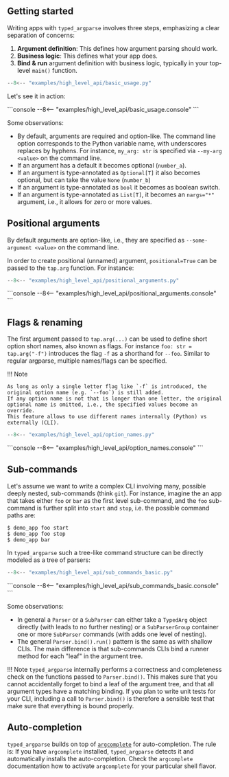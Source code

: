 ## Getting started

Writing apps with `typed_argparse` involves three steps, emphasizing a clear separation of concerns:

1. **Argument definition**: This defines how argument parsing should work.
2. **Business logic**: This defines what your app does.
3. **Bind & run** argument definition with business logic, typically in your top-level `main()` function.

```python title="basic_usage.py"
--8<-- "examples/high_level_api/basic_usage.py"
```

Let's see it in action:

<div class="termy">
```console
--8<-- "examples/high_level_api/basic_usage.console"
```
</div>

Some observations:

- By default, arguments are required and option-like.
  The command line option corresponds to the Python variable name, with underscores replaces by hyphens.
  For instance, `my_arg: str` is specified via `--my-arg <value>` on the command line.
- If an argument has a default it becomes optional (`number_a`).
- If an argument is type-annotated as `Optional[T]` it also becomes optional, but can take the value `None` (`number_b`)
- If an argument is type-annotated as `bool` it becomes as boolean switch.
- If an argument is type-annotated as `List[T]`, it becomes an `nargs="*"` argument, i.e., it allows for zero or more values.


## Positional arguments

By default arguments are option-like, i.e., they are specified as `--some-argument <value>` on the command line.

In order to create positional (unnamed) argument, `positional=True` can be passed to the `tap.arg` function.
For instance:

```python title="positional_arguments.py"
--8<-- "examples/high_level_api/positional_arguments.py"
```

<div class="termy">
```console
--8<-- "examples/high_level_api/positional_arguments.console"
```
</div>


## Flags & renaming

The first argument passed to `tap.arg(...)` can be used to define short option short names, also known as flags.
For instance `foo: str = tap.arg("-f")` introduces the flag `-f` as a shorthand for `--foo`.
Similar to regular argparse, multiple names/flags can be specified.

!!! Note

    As long as only a single letter flag like `-f` is introduced, the original option name (e.g. `--foo`) is still added.
    If any option name is not that is longer than one letter, the original optional name is omitted, i.e., the specified values become an override.
    This feature allows to use different names internally (Python) vs externally (CLI).

```python title="option_names.py"
--8<-- "examples/high_level_api/option_names.py"
```

<div class="termy">
```console
--8<-- "examples/high_level_api/option_names.console"
```
</div>


## Sub-commands

Let's assume we want to write a complex CLI involving many, possible deeply nested, sub-commands (think `git`).
For instance, imagine the an app that takes either `foo` or `bar` as the first level sub-command, and the `foo` sub-command is further split into `start` and `stop`, i.e. the possible command paths are:

```console
$ demo_app foo start
$ demo_app foo stop
$ demo_app bar
```

In `typed_argparse` such a tree-like command structure can be directly modeled as a tree of parsers:

```python title="sub_commands_basic.py"
--8<-- "examples/high_level_api/sub_commands_basic.py"
```

<div class="termy">
```console
--8<-- "examples/high_level_api/sub_commands_basic.console"
```
</div>

Some observations:

- In general a `Parser` or a `SubParser` can either take a `TypedArg` object directly (with leads to no further nesting)
  or a `SubParserGroup` container one or more `SubParser` commands (with adds one level of nesting).
- The general `Parser.bind().run()` pattern is the same as with shallow CLIs.
  The main difference is that sub-commands CLIs bind a runner method for each "leaf" in the argument tree.

!!! Note
    `typed_argparse` internally performs a correctness and completeness check on the functions passed to `Parser.bind()`.
    This makes sure that you cannot accidentally forget to bind a leaf of the argument tree,
    and that all argument types have a matching binding.
    If you plan to write unit tests for your CLI, including a call to `Parser.bind()` is therefore a sensible test that make sure that everything is bound properly.


## Auto-completion

`typed_argparse` builds on top of [`argcomplete`](https://github.com/kislyuk/argcomplete) for auto-completion.
The rule is: If you have `argcomplete` installed, `typed_argparse` detects it and automatically installs the auto-completion.
Check the `argcomplete` documentation how to activate `argcomplete` for your particular shell flavor.
